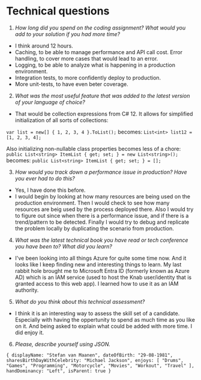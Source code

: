 # Technical questions

1. *How long did you spend on the coding assignment? What would you add to your solution if you had
more time?*
- I think around 12 hours.
- Caching, to be able to manage performance and API call cost.
Error handling, to cover more cases that would lead to an error.
- Logging, to be able to analyze what is happening in a production environment.
- Integration tests, to more confidently deploy to production.
- More unit-tests, to have even beter coverage.

2. *What was the most useful feature that was added to the latest version of your language of choice?*
- That would be collection expressions from C# 12. It allows for simplified initialization of all sorts of collections:

`var list = new[] { 1, 2, 3, 4 }.ToList();`
becomes:
`List<int> list12 = [1, 2, 3, 4];`

Also initializing non-nullable class properties becomes less of a chore:
`public List<string> ItemList { get; set; } = new List<string>();`
becomes:
`public List<string> ItemList { get; set; } = [];`

3. *How would you track down a performance issue in production? Have you ever had to do this?*
- Yes, I have done this before.
- I would begin by looking at how many resources are being used on the production environment. Then I would check to see how many resources are beig used by the process deployed there. Also I would try to figure out since when there is a performance issue, and if there is a trend/pattern to be detected. Finally I would try to debug and replicate the problem locally by duplicating the scenario from production.

4. *What was the latest technical book you have read or tech conference you have been to? What did you
learn?*
- I've been looking into all things Azure for quite some time now. And it looks like I keep finding new and interesting things to learn. My last rabbit hole brought me to Microsoft Entra ID (formerly known as Azure AD) which is an IAM service (used to host the Knab user/identity that is granted access to this web app). I learned how to use it as an IAM authority.

5. *What do you think about this technical assessment?*
- I think it is an interesting way to assess the skill set of a candidate. Especially with having the oppertunity to spend as much time as you like on it. And being asked to explain what could be added with more time. I did enjoy it.

6. *Please, describe yourself using JSON.*

`
{
	displayName: "Stefan van Maanen",
	dateOfBirth: "29-08-1981",
	sharesBirthDayWithCelebrity: "Michael Jackson",
	enjoys: [ "Drums", "Games", "Programming", "Motorcycle", "Movies", "Workout", "Travel" ],
	handDominancy: "Left",
	isParent: true
}
`